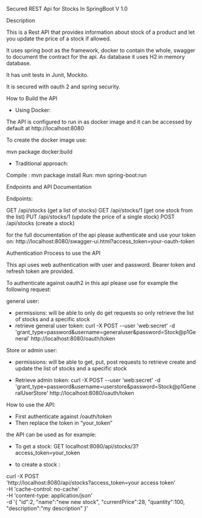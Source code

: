 Secured REST Api for Stocks In SpringBoot V 1.0

Description

This is a Rest API that provides information about stock of a product and let you update the price of a stock if allowed. 

It uses spring boot as the framework, docker to contain the whole, swagger to document the contract for the api. As database it uses H2 in memory database.

It has unit tests in Junit, Mockito.

It is secured with oauth 2 and spring security.

How to Build the API

-	Using Docker:

 The API is configured to run in as docker image and it can be accessed by default at http://localhost:8080

To create the docker image use:

mvn package docker:build

-	Traditional approach:

Compile : mvn package install
Run: mvn spring-boot:run

Endpoints and API Documentation

Endpoints:

GET /api/stocks (get a list of stocks) 
GET /api/stocks/1 (get one stock from the list) 
PUT /api/stocks/1 (update the price of a single stock)
POST /api/stocks (create a stock)

for the full documentation of the api please authenticate and use your token on:
http://localhost:8080/swagger-ui.html?access_token=your-oauth-token

Authentication Process to use the API

This api uses web authentication with user and password. Bearer token and refresh token are provided.

To authenticate against oauth2 in this api please use for example the following request:

general user:

-	permissions: will be able to only do get requests so only retrieve the list of stocks and a specific stock
-	retrieve general user token: curl -X POST --user 'web:secret' -d 'grant_type=password&username=generaluser&password=Stock@p1General' http://localhost:8080/oauth/token

Store or admin user:
-	permissions: will be able to get, put, post requests to retrieve create and update the list of stocks and a specific stock

-	Retrieve admin token: curl -X POST --user 'web:secret' -d 'grant_type=password&username=userstore&password=Stock@p1GeneralUserStore' http://localhost:8080/oauth/token


How to use the API:

-	First authenticate against /oauth/token
-	Then replace the token in “your_token” 


the API can be used as for example:

-	To get a stock:  GET localhost:8080/api/stocks/3?access_token=your_token

-	to create a stock :

curl -X POST \
'http://localhost:8080/api/stocks?access_token=your access token' \
-H 'cache-control: no-cache' \
-H 'content-type: application/json' \
-d '{
"id":2,
"name":"new new stock",
"currentPrice":28,
"quantity":100,
"description":"my description"
}'
